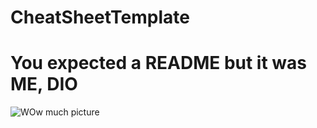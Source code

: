 # CheatSheetTemplate

# You expected a README but it was ME, DIO

![WOw much picture](https://cdn.imgbin.com/14/11/6/imgbin-dio-brando-jotaro-kujo-jojo-s-bizarre-adventure-attack-on-titan-anime-anime-gypADQmMmQhukZEJei7RSL5AX.jpg)
